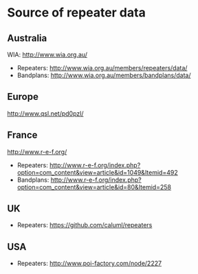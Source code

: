 # Source of repeater data

## Australia

WIA: http://www.wia.org.au/

* Repeaters: http://www.wia.org.au/members/repeaters/data/
* Bandplans: http://www.wia.org.au/members/bandplans/data/

## Europe

http://www.qsl.net/pd0pzl/

## France

http://www.r-e-f.org/

* Repeaters: http://www.r-e-f.org/index.php?option=com_content&view=article&id=1049&Itemid=492
* Bandplans: http://www.r-e-f.org/index.php?option=com_content&view=article&id=80&Itemid=258

## UK

* Repeaters: https://github.com/caluml/repeaters

## USA

* Repeaters: http://www.poi-factory.com/node/2227
